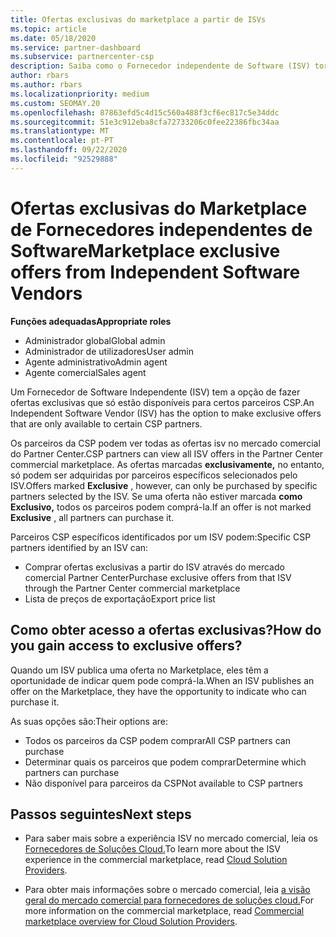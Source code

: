 ```yaml
---
title: Ofertas exclusivas do marketplace a partir de ISVs
ms.topic: article
ms.date: 05/18/2020
ms.service: partner-dashboard
ms.subservice: partnercenter-csp
description: Saiba como o Fornecedor independente de Software (ISV) torna certas ofertas exclusivas e apenas disponíveis para parceiros CSP específicos.
author: rbars
ms.author: rbars
ms.localizationpriority: medium
ms.custom: SEOMAY.20
ms.openlocfilehash: 87863efd5c4d15c560a488f3cf6ec817c5e34ddc
ms.sourcegitcommit: 51e3c912eba8cfa72733206c0fee22386fbc34aa
ms.translationtype: MT
ms.contentlocale: pt-PT
ms.lasthandoff: 09/22/2020
ms.locfileid: "92529888"
---
```

# <a name="marketplace-exclusive-offers-from-independent-software-vendors"></a><span data-ttu-id="775ae-103">Ofertas exclusivas do Marketplace de Fornecedores independentes de Software</span><span class="sxs-lookup"><span data-stu-id="775ae-103">Marketplace exclusive offers from Independent Software Vendors</span></span>

<span data-ttu-id="775ae-104">**Funções adequadas**</span><span class="sxs-lookup"><span data-stu-id="775ae-104">**Appropriate roles**</span></span>

- <span data-ttu-id="775ae-105">Administrador global</span><span class="sxs-lookup"><span data-stu-id="775ae-105">Global admin</span></span>
- <span data-ttu-id="775ae-106">Administrador de utilizadores</span><span class="sxs-lookup"><span data-stu-id="775ae-106">User admin</span></span>
- <span data-ttu-id="775ae-107">Agente administrativo</span><span class="sxs-lookup"><span data-stu-id="775ae-107">Admin agent</span></span>
- <span data-ttu-id="775ae-108">Agente comercial</span><span class="sxs-lookup"><span data-stu-id="775ae-108">Sales agent</span></span>

<span data-ttu-id="775ae-109">Um Fornecedor de Software Independente (ISV) tem a opção de fazer ofertas exclusivas que só estão disponíveis para certos parceiros CSP.</span><span class="sxs-lookup"><span data-stu-id="775ae-109">An Independent Software Vendor (ISV) has the option to make exclusive offers that are only available to certain CSP partners.</span></span>

<span data-ttu-id="775ae-110">Os parceiros da CSP podem ver todas as ofertas isv no mercado comercial do Partner Center.</span><span class="sxs-lookup"><span data-stu-id="775ae-110">CSP partners can view all ISV offers in the Partner Center commercial marketplace.</span></span> <span data-ttu-id="775ae-111">As ofertas marcadas **exclusivamente,** no entanto, só podem ser adquiridas por parceiros específicos selecionados pelo ISV.</span><span class="sxs-lookup"><span data-stu-id="775ae-111">Offers marked **Exclusive** , however, can only be purchased by specific partners selected by the ISV.</span></span> <span data-ttu-id="775ae-112">Se uma oferta não estiver marcada **como Exclusivo,** todos os parceiros podem comprá-la.</span><span class="sxs-lookup"><span data-stu-id="775ae-112">If an offer is not marked **Exclusive** , all partners can purchase it.</span></span>

<span data-ttu-id="775ae-113">Parceiros CSP específicos identificados por um ISV podem:</span><span class="sxs-lookup"><span data-stu-id="775ae-113">Specific CSP partners identified by an ISV can:</span></span>

- <span data-ttu-id="775ae-114">Comprar ofertas exclusivas a partir do ISV através do mercado comercial Partner Center</span><span class="sxs-lookup"><span data-stu-id="775ae-114">Purchase exclusive offers from that ISV through the Partner Center commercial marketplace</span></span>
- <span data-ttu-id="775ae-115">Lista de preços de exportação</span><span class="sxs-lookup"><span data-stu-id="775ae-115">Export price list</span></span>

## <a name="how-do-you-gain-access-to-exclusive-offers"></a><span data-ttu-id="775ae-116">Como obter acesso a ofertas exclusivas?</span><span class="sxs-lookup"><span data-stu-id="775ae-116">How do you gain access to exclusive offers?</span></span>

<span data-ttu-id="775ae-117">Quando um ISV publica uma oferta no Marketplace, eles têm a oportunidade de indicar quem pode comprá-la.</span><span class="sxs-lookup"><span data-stu-id="775ae-117">When an ISV publishes an offer on the Marketplace, they have the opportunity to indicate who can purchase it.</span></span>

<span data-ttu-id="775ae-118">As suas opções são:</span><span class="sxs-lookup"><span data-stu-id="775ae-118">Their options are:</span></span>

- <span data-ttu-id="775ae-119">Todos os parceiros da CSP podem comprar</span><span class="sxs-lookup"><span data-stu-id="775ae-119">All CSP partners can purchase</span></span>
- <span data-ttu-id="775ae-120">Determinar quais os parceiros que podem comprar</span><span class="sxs-lookup"><span data-stu-id="775ae-120">Determine which partners can purchase</span></span>
- <span data-ttu-id="775ae-121">Não disponível para parceiros da CSP</span><span class="sxs-lookup"><span data-stu-id="775ae-121">Not available to CSP partners</span></span>

## <a name="next-steps"></a><span data-ttu-id="775ae-122">Passos seguintes</span><span class="sxs-lookup"><span data-stu-id="775ae-122">Next steps</span></span>

- <span data-ttu-id="775ae-123">Para saber mais sobre a experiência ISV no mercado comercial, leia os [Fornecedores de Soluções Cloud.](/azure/marketplace/cloud-solution-providers)</span><span class="sxs-lookup"><span data-stu-id="775ae-123">To learn more about the ISV experience in the commercial marketplace, read [Cloud Solution Providers](/azure/marketplace/cloud-solution-providers).</span></span>

- <span data-ttu-id="775ae-124">Para obter mais informações sobre o mercado comercial, leia [a visão geral do mercado comercial para fornecedores de soluções cloud.](csp-commercial-marketplace-overview.md)</span><span class="sxs-lookup"><span data-stu-id="775ae-124">For more information on the commercial marketplace, read [Commercial marketplace overview for Cloud Solution Providers](csp-commercial-marketplace-overview.md).</span></span>